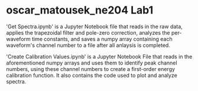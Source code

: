 # oscar_matousek_ne204 Lab1

'Get Spectra.ipynb' is a Jupyter Notebook file that reads in the raw data, applies the trapezoidal filter and pole-zero correction, analyzes the per-waveform time constants, and saves a numpy array containing each waveform's channel number to a file after all anlaysis is completed.

'Create Calibration Values.ipynb' is a Jupyter Notebook File that reads in the aforementioned numpy arrays and uses them to identify peak channel numbers, using these channel numbers to create a first-order energy calibration function. It also contains the code used to plot and analyze spectra.
